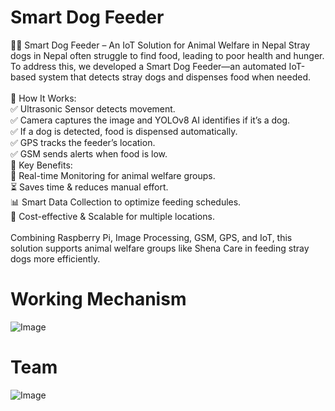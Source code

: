 # Smart Dog Feeder
🐶📡 Smart Dog Feeder – An IoT Solution for Animal Welfare in Nepal
Stray dogs in Nepal often struggle to find food, leading to poor health and hunger. To address this, we developed a Smart Dog Feeder—an automated IoT-based system that detects stray dogs and dispenses food when needed. <br/>
<br/>
🔹 How It Works:<br/>
✅ Ultrasonic Sensor detects movement.<br/>
✅ Camera captures the image and YOLOv8 AI identifies if it’s a dog.<br/>
✅ If a dog is detected, food is dispensed automatically.<br/>
✅ GPS tracks the feeder’s location.<br/>
✅ GSM sends alerts when food is low.<br/>
🔹 Key Benefits:<br/>
📲 Real-time Monitoring for animal welfare groups.<br/>
⏳ Saves time & reduces manual effort.<br/>
📊 Smart Data Collection to optimize feeding schedules.<br/>
💸 Cost-effective & Scalable for multiple locations.<br/>
<br/>
Combining Raspberry Pi, Image Processing, GSM, GPS, and IoT, this solution supports animal welfare groups like Shena Care in feeding stray dogs more efficiently.
<br/>
# Working Mechanism
![Image](https://github.com/user-attachments/assets/05a35029-733d-4430-bb97-4af7ee151176)
<br/>
# Team
![Image](https://github.com/user-attachments/assets/310e3b0e-e14c-4c32-b93c-dfbc513de1b2)
